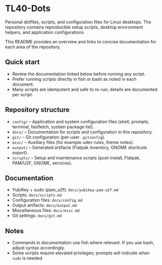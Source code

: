 # TL40-Dots

Personal dotfiles, scripts, and configuration files for Linux desktops. The repository contains reproducible setup scripts, desktop environment helpers, and application configurations.

This README provides an overview and links to concise documentation for each area of the repository.

## Quick start

- Review the documentation linked below before running any script.
- Prefer running scripts directly in fish or bash as noted in each document.
- Many scripts are idempotent and safe to re-run; details are documented per script.

## Repository structure

- `config/` – Application and system configuration files (shell, prompts, terminal, fastfetch, system package list).
- `docs/` – Documentation for scripts and configuration in this repository.
- `git/` – Git configuration (per-user `.gitconfig`).
- `misc/` – Auxiliary files (for example udev rules, theme notes).
- `output/` – Generated artifacts (Flatpak inventory, GNOME shortcuts export).
- `scripts/` – Setup and maintenance scripts (post-install, Flatpak, PAM/U2F, GNOME, services).

## Documentation

- YubiKey + sudo (pam_u2f): `docs/yubikey-pam-u2f.md`
- Scripts: `docs/scripts.md`
- Configuration files: `docs/config.md`
- Output artifacts: `docs/output.md`
- Miscellaneous files: `docs/misc.md`
- Git settings: `docs/git.md`

## Notes

- Commands in documentation use fish where relevant. If you use bash, adjust syntax accordingly.
- Some scripts require elevated privileges; prompts will indicate when `sudo` is needed.
